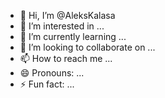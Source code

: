 - 👋 Hi, I’m @AleksKalasa
- 👀 I’m interested in ...
- 🌱 I’m currently learning ...
- 💞️ I’m looking to collaborate on ...
- 📫 How to reach me ...
- 😄 Pronouns: ...
- ⚡ Fun fact: ...

<!---
AleksKalasa/AleksKalasa is a ✨ special ✨ repository because its `README.md` (this file) appears on your GitHub profile.
You can click the Preview link to take a look at your changes.
--->
